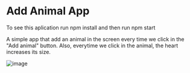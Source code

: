 # Add Animal App
To see this aplication run npm install and then run npm start

A simple app that add an animal in the screen every time we click in the "Add animal" button.
Also, everytime we click in the animal, the heart increases its size.

![image](https://user-images.githubusercontent.com/3860575/218997834-b031cc9a-07be-407b-b0d8-bbeaa2008cf8.png)



